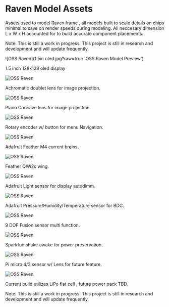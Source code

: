 # Raven Model Assets

Assets used to model Raven frame , all models built to scale details on chips minimal to save on render speeds during modeling. All neccesary dimension L x W x H accounted for to build accurate component placements. 


Note: This is still a work in progress. This project is still in research and development and will update frequently.

![OSS Raven](1.5in oled.jpg?raw=true 'OSS Raven Model Preview')

1.5 inch 128x128 oled display

![OSS Raven](Achro.jpg?raw=true 'OSS Raven Model Preview')

Achromatic doublet lens for image projection.

![OSS Raven](concave.jpg?raw=true 'OSS Raven Model Preview')

Plano Concave lens for image projection.

![OSS Raven](Ada-rotary-encoder-plus-button.jpg?raw=true 'OSS Raven Model Preview')

Rotary encoder w/ button for menu Navigation.

![OSS Raven](Feather-M4.jpg?raw=true 'OSS Raven Model Preview')

Adafruit Feather M4 current brains.

![OSS Raven](Feather-Qwiic.jpg?raw=true 'OSS Raven Model Preview')

Feather QWi2c wing.

![OSS Raven](ISL-2591.jpg?raw=true 'OSS Raven Model Preview')

Adafruit Light sensor for display autodimm.

![OSS Raven](MS-8607-PHT.jpg?raw=true 'OSS Raven Model Preview')

Adafruit Pressure/Humidity/Temperature sensor for BDC.

![OSS Raven](BNO-055.jpg?raw=true 'OSS Raven Model Preview')

9 DOF Fusion sensor multi function.

![OSS Raven](Sparkfun-wake-on-shake.jpg?raw=true 'OSS Raven Model Preview')

Sparkfun shake awake for power preservation.

![OSS Raven](PI-4-3-sensor-with-lens.jpg?raw=true 'OSS Raven Model Preview')

Pi micro 4/3 sensor w/ Lens for future feature.

![OSS Raven](Lipo-2000mah.jpg?raw=true 'OSS Raven Model Preview')

Current build utilizes LiPo flat cell , future power pack TBD.


Note: This is still a work in progress. This project is still in research and development and will update frequently.
